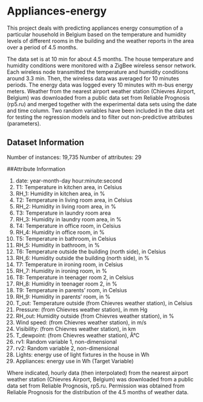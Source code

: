 # Appliances-energy
This project deals with predicting appliances energy consumption of a particular household in Belgium based on the temperature and humidity levels of different rooms in the building and the weather reports in the area over a period of 4.5 months.

The data set is at 10 min for about 4.5 months. The house temperature and humidity conditions were monitored with a ZigBee wireless sensor network. Each wireless node transmitted the temperature and humidity conditions around 3.3 min. Then, the wireless data was averaged for 10 minutes periods. The energy data was logged every 10 minutes with m-bus energy meters. Weather from the nearest airport weather station (Chievres Airport, Belgium) was downloaded from a public data set from Reliable Prognosis (rp5.ru) and merged together with the experimental data sets using the date and time column. Two random variables have been included in the data set for testing the regression models and to filter out non-predictive attributes (parameters).

## Dataset Information 

Number of instances: 19,735
Number of attributes: 29

##Attribute Information

1. date: year-month-day hour:minute:second
2. T1: Temperature in kitchen area, in Celsius
3. RH_1: Humidity in kitchen area, in %
4. T2: Temperature in living room area, in Celsius
5. RH_2: Humidity in living room area, in %
6. T3: Temperature in laundry room area
7. RH_3: Humidity in laundry room area, in %
8. T4: Temperature in office room, in Celsius
9. RH_4: Humidity in office room, in %
10. T5: Temperature in bathroom, in Celsius
11. RH_5: Humidity in bathroom, in %
12. T6: Temperature outside the building (north side), in Celsius
13. RH_6: Humidity outside the building (north side), in %
14. T7: Temperature in ironing room, in Celsius
15. RH_7: Humidity in ironing room, in %
16. T8: Temperature in teenager room 2, in Celsius
17. RH_8: Humidity in teenager room 2, in %
18. T9: Temperature in parents’ room, in Celsius
19. RH_9: Humidity in parents’ room, in %
20. T_out: Temperature outside (from Chievres weather station), in Celsius
21. Pressure: (from Chievres weather station), in mm Hg
22. RH_out: Humidity outside (from Chievres weather station), in %
23. Wind speed: (from Chievres weather station), in m/s
24. Visibility: (from Chievres weather station), in km
25. T_dewpoint: (from Chievres weather station), Â°C
26. rv1: Random variable 1, non-dimensional
27. rv2: Random variable 2, non-dimensional
28. Lights: energy use of light fixtures in the house in Wh
29. Appliances: energy use in Wh (Target Variable)

Where indicated, hourly data (then interpolated) from the nearest airport weather station (Chievres Airport, Belgium) was downloaded from a public data set from Reliable Prognosis, rp5.ru. Permission was obtained from Reliable Prognosis for the distribution of the 4.5 months of weather data.
